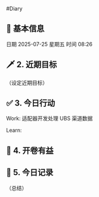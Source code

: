 #Diary 
## 🔞 基本信息
日期 2025-07-25 星期五
时间 08:26

## 🗡 2. 近期目标
（设定近期目标）

## ✅ 3. 今日行动
Work:
适配器开发处理 UBS 渠道数据

Learn:

## 📘 4. 开卷有益

## 📝 5. 今日记录
（总结）
